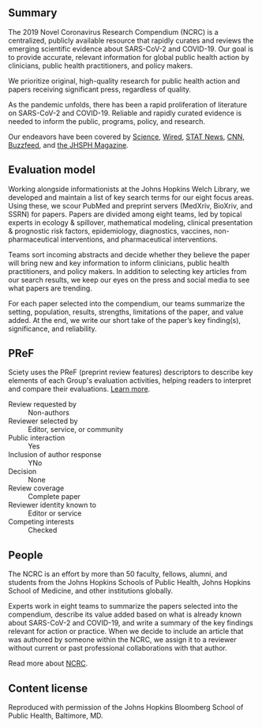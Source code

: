 ## Summary

The 2019 Novel Coronavirus Research Compendium (NCRC) is a centralized, publicly available resource that rapidly curates and reviews the emerging scientific evidence about SARS-CoV-2 and COVID-19. Our goal is to provide accurate, relevant information for global public health action by clinicians, public health practitioners, and policy makers.

We prioritize original, high-quality research for public health action and papers receiving significant press, regardless of quality.

As the pandemic unfolds, there has been a rapid proliferation of literature on SARS-CoV-2 and COVID-19. Reliable and rapidly curated evidence is needed to inform the public, programs, policy, and research.

Our endeavors have been covered by [Science](https://www.sciencemag.org/news/2020/05/scientists-are-drowning-covid-19-papers-can-new-tools-keep-them-afloat), [Wired](https://www.wired.com/story/how-to-read-covid-19-research-and-actually-understand-it/), [STAT News](https://www.statnews.com/2020/06/29/new-journal-vet-covid-19-preprints/), [CNN](https://www.cnn.com/2020/06/27/health/science-by-press-release-gupta/index.html), [Buzzfeed](https://www.buzzfeednews.com/article/peteraldhous/mario-molina-coronavirus-face-masks-pnas), and [the JHSPH Magazine](https://magazine.jhsph.edu/2020/preprints-and-pandemic-quality-control-high-speed-science).

## Evaluation model

Working alongside informationists at the Johns Hopkins Welch Library, we developed and maintain a list of key search terms for our eight focus areas. Using these, we scour PubMed and preprint servers (MedXriv, BioXriv, and SSRN) for papers. Papers are divided among eight teams, led by topical experts in ecology &amp; spillover, mathematical modeling, clinical presentation &amp; prognostic risk factors, epidemiology, diagnostics, vaccines, non-pharmaceutical interventions, and pharmaceutical interventions.

Teams sort incoming abstracts and decide whether they believe the paper will bring new and key information to inform clinicians, public health practitioners, and policy makers. In addition to selecting key articles from our search results, we keep our eyes on the press and social media to see what papers are trending.

For each paper selected into the compendium, our teams summarize the setting, population, results, strengths, limitations of the paper, and value added. At the end, we write our short take of the paper’s key finding(s), significance, and reliability.

## PReF

Sciety uses the PReF (preprint review features) descriptors to describe key elements of each Group's evaluation activities, helping readers to interpret and compare their evaluations.
[Learn more](https://osf.io/8zj9w/).

<dl class="group-page-pref">
    <dt>Review requested by</dt>
    <dd>Non-authors</dd>
    <dt>Reviewer selected by</dt>
    <dd>Editor, service, or community</dd>
    <dt>Public interaction</dt>
    <dd>Yes</dd>
    <dt>Inclusion of author response</dt>
    <dd>YNo</dd>
    <dt>Decision</dt>
    <dd>None</dd>
    <dt>Review coverage</dt>
    <dd>Complete paper</dd>
    <dt>Reviewer identity known to</dt>
    <dd>Editor or service</dd>
    <dt>Competing interests</dt>
    <dd>Checked</dd>
</dl>

## People
The NCRC is an effort by more than 50 faculty, fellows, alumni, and students from the Johns Hopkins Schools of Public Health, Johns Hopkins School of Medicine, and other institutions globally.

Experts work in eight teams to summarize the papers selected into the compendium, describe its value added based on what is already known about SARS-CoV-2 and COVID-19, and write a summary of the key findings relevant for action or practice. When we decide to include an article that was authored by someone within the NCRC, we assign it to a reviewer without current or past professional collaborations with that author.

Read more about [NCRC](https://ncrc.jhsph.edu/who-we-are/).

## Content license

Reproduced with permission of the Johns Hopkins Bloomberg School of Public Health, Baltimore, MD.
